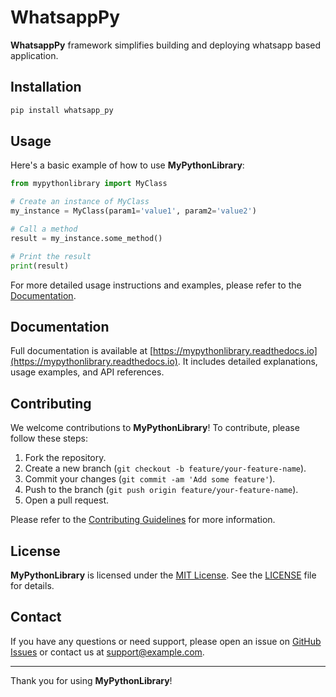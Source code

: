 # WhatsappPy

**WhatsappPy** framework simplifies building and deploying whatsapp based application.

## Installation

```bash
pip install whatsapp_py
```

## Usage

Here's a basic example of how to use **MyPythonLibrary**:

```python
from mypythonlibrary import MyClass

# Create an instance of MyClass
my_instance = MyClass(param1='value1', param2='value2')

# Call a method
result = my_instance.some_method()

# Print the result
print(result)
```

For more detailed usage instructions and examples, please refer to the [Documentation](#documentation).

## Documentation

Full documentation is available at [https://mypythonlibrary.readthedocs.io](https://mypythonlibrary.readthedocs.io). It includes detailed explanations, usage examples, and API references.

## Contributing

We welcome contributions to **MyPythonLibrary**! To contribute, please follow these steps:

1. Fork the repository.
2. Create a new branch (`git checkout -b feature/your-feature-name`).
3. Commit your changes (`git commit -am 'Add some feature'`).
4. Push to the branch (`git push origin feature/your-feature-name`).
5. Open a pull request.

Please refer to the [Contributing Guidelines](CONTRIBUTING.md) for more information.

## License

**MyPythonLibrary** is licensed under the [MIT License](LICENSE). See the [LICENSE](LICENSE) file for details.

## Contact

If you have any questions or need support, please open an issue on [GitHub Issues](https://github.com/yourusername/mypythonlibrary/issues) or contact us at [support@example.com](mailto:support@example.com).

---

Thank you for using **MyPythonLibrary**!

```
